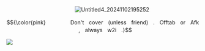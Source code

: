ㅤㅤㅤㅤㅤㅤㅤ ㅤ ㅤㅤㅤㅤ ㅤ![Untitled4_20241102195252](https://github.com/user-attachments/assets/cd60c95b-64a9-4268-a5a1-4cbf5a9f0669)

$${\color{pink}ㅤㅤㅤㅤㅤDon'tㅤcoverㅤ(unlessㅤfriend)ㅤ.ㅤOfftabㅤorㅤAfkㅤ,ㅤalwaysㅤw2iㅤ.}$$

![](https://komarev.com/ghpvc/?username=your-github-username&color=ff69b4)
